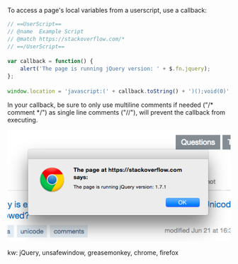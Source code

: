 To access a page's local variables from a userscript, use a callback:
```javascript
// ==UserScript==
// @name  Example Script
// @match https://stackoverflow.com/*
// ==/UserScript==

var callback = function() {
    alert('The page is running jQuery version: ' + $.fn.jquery);
};

window.location = 'javascript:(' + callback.toString() + ')();void(0)';
```

In your callback, be sure to only use multiline comments if needed ("/* comment */") as single line comments ("//"), will prevent the callback from executing.

<img alt="" src="/img/uploads/2015-06/userscript-access-loca-page-variables.png" />

kw: jQuery, unsafewindow, greasemonkey, chrome, firefox